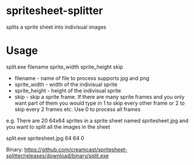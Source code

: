 # spritesheet-splitter
splits a sprite sheet into indivisual images

# Usage

split.exe filename sprite_width sprite_height skip

* filename - name of file to process supports jpg and png
* sprite_width - width of the indivisual sprite
* sprite_height - height of the indivisual sprite
* skip - skip a sprite frame. If there are many sprite frames and you only want part of them you would type in 1 to skip every other frame or 2 to skip every 2 frames etc. Use 0 to process all frames

e.g. There are 20 64x64 sprites in a sprite sheet named spritesheet.jpg and you want to split all the images in the sheet

split.exe spritesheet.jpg 64 64 0

Binary: https://github.com/creamcast/spritesheet-splitter/releases/download/binary/split.exe

